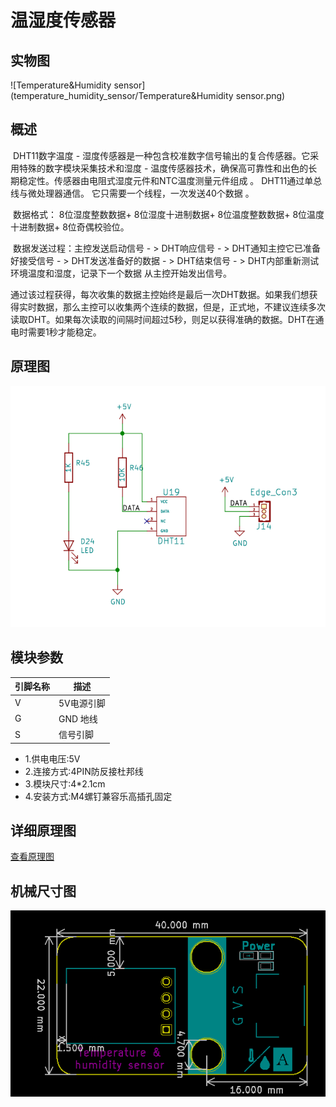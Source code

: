 # 温湿度传感器

## 实物图

![Temperature&Humidity sensor](temperature_humidity_sensor/Temperature&Humidity sensor.png)

## 概述

​        DHT11数字温度 - 湿度传感器是一种包含校准数字信号输出的复合传感器。它采用特殊的数字模块采集技术和湿度 - 温度传感器技术，确保高可靠性和出色的长期稳定性。传感器由电阻式湿度元件和NTC温度测量元件组成 。        DHT11通过单总线与微处理器通信。 它只需要一个线程，一次发送40个数据  。

​        数据格式：  8位湿度整数数据+ 8位湿度十进制数据+ 8位温度整数数据+ 8位温度十进制数据+ 8位奇偶校验位。   

​        数据发送过程：主控发送启动信号 - > DHT响应信号 - > DHT通知主控它已准备好接受信号 - > DHT发送准备好的数据 - > DHT结束信号 - > DHT内部重新测试环境温度和湿度，记录下一个数据 从主控开始发出信号。

​        通过该过程获得，每次收集的数据主控始终是最后一次DHT数据。如果我们想获得实时数据，那么主控可以收集两个连续的数据，但是，正式地，不建议连续多次读取DHT。如果每次读取的间隔时间超过5秒，则足以获得准确的数据。DHT在通电时需要1秒才能稳定。  

## 原理图

![07](temperature_humidity_sensor/07.png)

## 模块参数

| 引脚名称 | 描述       |
| -------- | ---------- |
| V        | 5V电源引脚 |
| G        | GND 地线   |
| S        | 信号引脚   |

* 1.供电电压:5V
* 2.连接方式:4PIN防反接杜邦线
* 3.模块尺寸:4*2.1cm
* 4.安装方式:M4螺钉兼容乐高插孔固定

## 详细原理图

  [查看原理图](temperature_humidity_sensor/Humidity.pdf) 

## 机械尺寸图

![04](temperature_humidity_sensor/04.png)

